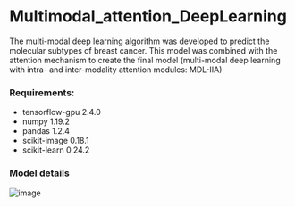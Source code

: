 # Multimodal_attention_DeepLearning

The multi-modal deep learning algorithm was developed to predict the molecular subtypes of breast cancer. This model was combined with the attention mechanism to create the final model (multi-modal deep learning with intra- and inter-modality attention modules: MDL-IIA)

### Requirements:

* tensorflow-gpu 2.4.0
* numpy 1.19.2
* pandas 1.2.4
* scikit-image 0.18.1
* scikit-learn 0.24.2


### Model details
![image](https://github.com/Netherlands-Cancer-Institute/Multimodal_attention_DeepLearning/blob/main/Model_details.png)
